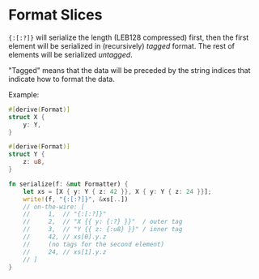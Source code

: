 # Format Slices

`{:[:?]}` will serialize the length (LEB128 compressed) first, then the first element will be serialized in (recursively) *tagged* format. The rest of elements will be serialized *untagged*.

"Tagged" means that the data will be preceded by the string indices that indicate how to format the data.

Example:

``` rust
#[derive(Format)]
struct X {
    y: Y,
}

#[derive(Format)]
struct Y {
    z: u8,
}

fn serialize(f: &mut Formatter) {
    let xs = [X { y: Y { z: 42 }}, X { y: Y { z: 24 }}];
    write!(f, "{:[:?]}", &xs[..])
    // on-the-wire: [
    //     1,  // "{:[:?]}"
    //     2,  // "X {{ y: {:?} }}"  / outer tag
    //     3,  // "Y {{ z: {:u8} }}" / inner tag
    //     42, // xs[0].y.z
    //     (no tags for the second element)
    //     24, // xs[1].y.z
    // ]
}
```

